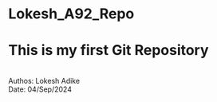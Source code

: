 # Lokesh_A92_Repo
<h1>
  This is my first Git Repository
</h1>
<br>
Authos: Lokesh Adike
<br>
Date: 04/Sep/2024
